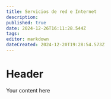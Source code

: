 ```yaml
---
title: Servicios de red e Internet
description: 
published: true
date: 2024-12-26T16:11:28.544Z
tags: 
editor: markdown
dateCreated: 2024-12-20T19:28:54.573Z
---
```


# Header
Your content here